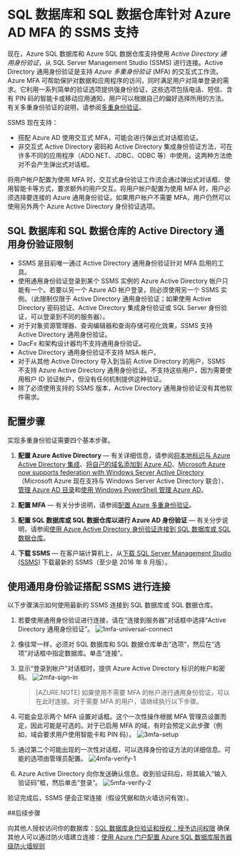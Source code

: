 <properties
   pageTitle="SQL 数据库和 SQL 数据仓库针对 Azure AD MFA 的 SSMS 支持 | Azure"
   description="将 Multi-Factored Authentication 与 SSMS 搭配用于 SQL 数据库和 SQL 数据仓库。"
   services="sql-database"
   documentationCenter=""
   authors="BYHAM"
   manager="jhubbard"
   editor=""
   tags=""/>  


<tags
   ms.service="sql-database"
   ms.devlang="na"
   ms.topic="article"
   ms.tgt_pltfrm="na"
   ms.workload="data-management"
   ms.date="10/04/2016"
   ms.author="rick.byham@microsoft.com"/>

# SQL 数据库和 SQL 数据仓库针对 Azure AD MFA 的 SSMS 支持

现在，Azure SQL 数据库和 Azure SQL 数据仓库支持使用 *Active Directory 通用身份验证*，从 SQL Server Management Studio (SSMS) 进行连接。Active Directory 通用身份验证是支持 *Azure 多重身份验证* (MFA) 的交互式工作流。Azure MFA 可帮助保护对数据和应用程序的访问，同时满足用户对简单登录的需求。它利用一系列简单的验证选项提供强身份验证，这些选项包括电话、短信、含有 PIN 码的智能卡或移动应用通知，用户可以根据自己的偏好选择所用的方法。有关多重身份验证的说明，请参阅[多重身份验证](/documentation/articles/multi-factor-authentication/)。

SSMS 现在支持：

- 搭配 Azure AD 使用交互式 MFA，可能会进行弹出式对话框验证。
- 非交互式 Active Directory 密码和 Active Directory 集成身份验证方法，可在许多不同的应用程序（ADO.NET、JDBC、ODBC 等）中使用。这两种方法绝对不会产生弹出式对话框。

将用户帐户配置为使用 MFA 时，交互式身份验证工作流会通过弹出式对话框、使用智能卡等方式，要求额外的用户交互。将用户帐户配置为使用 MFA 时，用户必须选择要连接的 Azure 通用身份验证。如果用户帐户不需要 MFA，用户仍然可以使用另外两个 Azure Active Directory 身份验证选项。

## SQL 数据库和 SQL 数据仓库的 Active Directory 通用身份验证限制

- SSMS 是目前唯一通过 Active Directory 通用身份验证针对 MFA 启用的工具。
- 使用通用身份验证登录到某个 SSMS 实例的 Azure Active Directory 帐户只能有一个。若要以另一个 Azure AD 帐户登录，则必须使用另一个 SSMS 实例。（此限制仅限于 Active Directory 通用身份验证；如果使用 Active Directory 密码验证、Active Directory 集成身份验证或 SQL Server 身份验证，可以登录到不同的服务器）。
- 对于对象资源管理器、查询编辑器和查询存储可视化效果，SSMS 支持 Active Directory 通用身份验证。
- DacFx 和架构设计器均不支持通用身份验证。
- Active Directory 通用身份验证不支持 MSA 帐户。
- 对于从其他 Active Directory 导入到当前 Active Directory 的用户，SSMS 不支持 Azure Active Directory 通用身份验证。不支持这些用户，因为需要使用租户 ID 验证帐户，但没有任何机制提供这种验证。
- 除了必须使用支持的 SSMS 版本，Active Directory 通用身份验证没有其他软件需求。

## 配置步骤

实现多重身份验证需要四个基本步骤。

1. **配置 Azure Active Directory** — 有关详细信息，请参阅[将本地标识与 Azure Active Directory 集成](/documentation/articles/active-directory-aadconnect/)、[将自己的域名添加到 Azure AD](https://azure.microsoft.com/blog/2012/11/28/windows-azure-now-supports-federation-with-windows-server-active-directory/)、[Microsoft Azure now supports federation with Windows Server Active Directory](https://azure.microsoft.com/blog/2012/11/28/windows-azure-now-supports-federation-with-windows-server-active-directory/)（Microsoft Azure 现在支持与 Windows Server Active Directory 联合）、[管理 Azure AD 目录](https://msdn.microsoft.com/zh-cn/library/azure/hh967611.aspx)和[使用 Windows PowerShell 管理 Azure AD](https://msdn.microsoft.com/zh-cn/library/azure/jj151815.aspx)。

2. **配置 MFA** — 有关分步说明，请参阅[配置 Azure 多重身份验证](/documentation/articles/multi-factor-authentication-whats-next/)。

3. **配置 SQL 数据库或 SQL 数据仓库以进行 Azure AD 身份验证** — 有关分步说明，请参阅[使用 Azure Active Directory 身份验证连接到 SQL 数据库或 SQL 数据仓库](/documentation/articles/sql-database-aad-authentication/)。

4. **下载 SSMS** — 在客户端计算机上，从[下载 SQL Server Management Studio (SSMS)](https://msdn.microsoft.com/zh-cn/library/mt238290.aspx) 下载最新的 SSMS（至少是 2016 年 8 月版）。

## 使用通用身份验证搭配 SSMS 进行连接

以下步骤演示如何使用最新的 SSMS 连接到 SQL 数据库或 SQL 数据仓库。

1. 若要使用通用身份验证进行连接，请在“连接到服务器”对话框中选择“Active Directory 通用身份验证”。
![1mfa-universal-connect][1]

2. 像往常一样，必须对 SQL 数据库和 SQL 数据仓库单击“选项”，然后在“选项”对话框中指定数据库。单击“连接”。
3. 显示“登录到帐户”对话框时，提供 Azure Active Directory 标识的帐户和密码。
![2mfa-sign-in][2]

    > [AZURE.NOTE] 如果使用不需要 MFA 的帐户进行通用身份验证，可以在此时连接。对于需要 MFA 的用户，请继续执行以下步骤。
 
4. 可能会显示两个 MFA 设置对话框。这个一次性操作根据 MFA 管理员设置而定，因此可能是可选的。对于已启用 MFA 的域，有时会预定义此步骤（例如，域会要求用户使用智能卡和 PIN 码）。
![3mfa-setup][3]

5. 通过第二个可能出现的一次性对话框，可以选择身份验证方法的详细信息。可能的选项由管理员配置。
![4mfa-verify-1][4]
 
6. Azure Active Directory 向你发送确认信息。收到验证码后，将其输入“输入验证码”框，然后单击“登录”。
![5mfa-verify-2][5]

验证完成后，SSMS 便会正常连接（假设凭据和防火墙访问有效）。

##后续步骤  

向其他人授权访问你的数据库：[SQL 数据库身份验证和授权：授予访问权限](/documentation/articles/sql-database-manage-logins/) 确保其他人可以通过防火墙建立连接：[使用 Azure 门户配置 Azure SQL 数据库服务器级防火墙规则](/documentation/articles/sql-database-configure-firewall-settings/)


[1]: ./media/sql-database-ssms-mfa-auth/1mfa-universal-connect.png
[2]: ./media/sql-database-ssms-mfa-auth/2mfa-sign-in.png
[3]: ./media/sql-database-ssms-mfa-auth/3mfa-setup.png
[4]: ./media/sql-database-ssms-mfa-auth/4mfa-verify-1.png
[5]: ./media/sql-database-ssms-mfa-auth/5mfa-verify-2.png

<!---HONumber=Mooncake_1024_2016-->